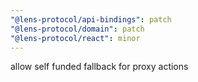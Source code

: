 ```yaml
---
"@lens-protocol/api-bindings": patch
"@lens-protocol/domain": patch
"@lens-protocol/react": minor
---
```


allow self funded fallback for proxy actions
